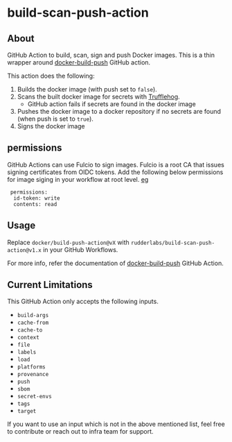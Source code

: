 # build-scan-push-action

## About

GitHub Action to build, scan, sign and push Docker images. This is a thin wrapper
around [docker-build-push](https://github.com/docker/build-push-action) GitHub action.

This action does the following:

1. Builds the docker image (with push set to `false`).
2. Scans the built docker image for secrets with [Trufflehog](https://github.com/trufflesecurity/trufflehog).
   - GitHub action fails if secrets are found in the docker image
3. Pushes the docker image to a docker repository if no secrets are found
   (when push is set to `true`).
4. Signs the docker image


## permissions

GitHub Actions can use Fulcio to sign images. Fulcio is a root CA that issues signing certificates from OIDC tokens. 
Add the following below permissions for image siging in your workflow at root level. [eg](https://github.com/rudderlabs/rudderstack-operator/blob/f3d326ddcb207fb8f42b587d6307f338479c2540/.github/workflows/build-pr.yaml#L10)

```
 permissions:
  id-token: write  
  contents: read
```


## Usage

Replace `docker/build-push-action@vX` with `rudderlabs/build-scan-push-action@v1.x`
in your GitHub Workflows.

For more info, refer the documentation of
[docker-build-push](https://github.com/docker/build-push-action) GitHub Action.

## Current Limitations

This GitHub Action only accepts the following inputs.

- `build-args`
- `cache-from`
- `cache-to`
- `context`
- `file`
- `labels`
- `load`
- `platforms`
- `provenance`
- `push`
- `sbom`
- `secret-envs`
- `tags`
- `target`

If you want to use an input which is not in the above mentioned list,
feel free to contribute or reach out to infra team for support.
